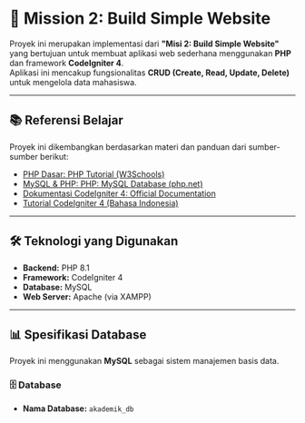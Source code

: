 # 🎯 Mission 2: Build Simple Website

Proyek ini merupakan implementasi dari **"Misi 2: Build Simple Website"** yang bertujuan untuk membuat aplikasi web sederhana menggunakan **PHP** dan framework **CodeIgniter 4**.  
Aplikasi ini mencakup fungsionalitas **CRUD (Create, Read, Update, Delete)** untuk mengelola data mahasiswa.

---

## 📚 Referensi Belajar
Proyek ini dikembangkan berdasarkan materi dan panduan dari sumber-sumber berikut:

- [PHP Dasar: PHP Tutorial (W3Schools)](https://www.w3schools.com/php/)  
- [MySQL & PHP: PHP: MySQL Database (php.net)](https://www.php.net/manual/en/book.mysql.php)  
- [Dokumentasi CodeIgniter 4: Official Documentation](https://codeigniter4.github.io/userguide/)  
- [Tutorial CodeIgniter 4 (Bahasa Indonesia)](https://www.codeigniter.com/user_guide/index.html)  

---

## 🛠️ Teknologi yang Digunakan
- **Backend:** PHP 8.1  
- **Framework:** CodeIgniter 4  
- **Database:** MySQL  
- **Web Server:** Apache (via XAMPP)  

---

## 📊 Spesifikasi Database
Proyek ini menggunakan **MySQL** sebagai sistem manajemen basis data.  

### 🗄️ Database
- **Nama Database:** `akademik_db`  
